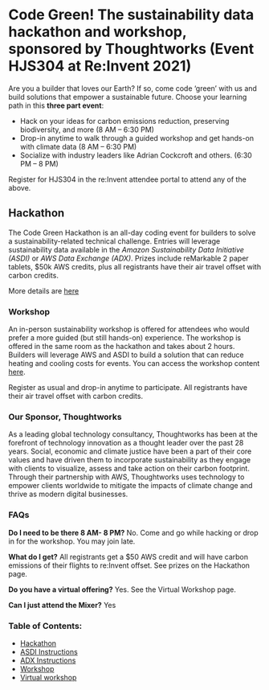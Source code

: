 ## 
# Code Green! The sustainability data hackathon and workshop, sponsored by Thoughtworks (Event HJS304 at Re:Invent 2021)


Are you a builder that loves our Earth? If so, come code ‘green’ with us and build solutions that empower a sustainable future. Choose your learning path in this **three part event**:
- Hack on your ideas for carbon emissions reduction, preserving biodiversity, and more (8 AM – 6:30 PM)
- Drop-in anytime to walk through a guided workshop and get hands-on with climate data (8 AM – 6:30 PM)
- Socialize with industry leaders like Adrian Cockcroft and others. (6:30 PM – 8 PM)

Register for HJS304 in the re:Invent attendee portal to attend any of the above.

## Hackathon
The Code Green Hackathon is an all-day coding event for builders to solve a sustainability-related technical challenge. Entries will leverage sustainability data available in the *Amazon Sustainability Data Initiative (ASDI)* or *AWS Data Exchange (ADX)*. Prizes include reMarkable 2 paper tablets, $50k AWS credits, plus all registrants have their air travel offset with carbon credits.

More details are [here](hackathon.md)

### Workshop 
An in-person sustainability workshop is offered for attendees who would prefer a more guided (but still hands-on) experience. The workshop is offered in the same room as the hackathon and takes about 2 hours. Builders will leverage AWS and ASDI to build a solution that can reduce heating and cooling costs for events.  You can access the workshop content [here](https://catalog.us-east-1.prod.workshops.aws/v2/workshops/e2226f3d-4c4c-4a4a-bf8b-4f05209f02fd/en-US). 
 
Register as usual and drop-in anytime to participate. All registrants have their air travel offset with carbon credits.

### Our Sponsor, Thoughtworks
As a leading global technology consultancy, Thoughtworks has been at the forefront of technology innovation as a thought leader over the past 28 years. Social, economic and climate justice have been a part of their core values and have driven them to incorporate sustainability as they engage with clients to visualize, assess and take action on their carbon footprint. Through their partnership with AWS, Thoughtworks uses technology to empower clients worldwide to mitigate the impacts of climate change and thrive as modern digital businesses.
 
### FAQs
**Do I need to be there 8 AM- 8 PM?**
No. Come and go while hacking or drop in for the workshop. You may join late.

**What do I get?**
All registrants get a $50 AWS credit and will have carbon emissions of their flights to re:Invent offset. See prizes on the Hackathon page.

**Do you have a virtual offering?**
Yes. See the Virtual Workshop page.

**Can I just attend the Mixer?**
Yes

### Table of Contents: 
- [Hackathon](/hackathon.md)
- [ASDI Instructions](/ASDI-Instructions.md)
- [ADX Instructions](ADX-Instructions.md) 
- [Workshop](workshop.md)
- [Virtual workshop](virtualws.md)

                                                                                                          
